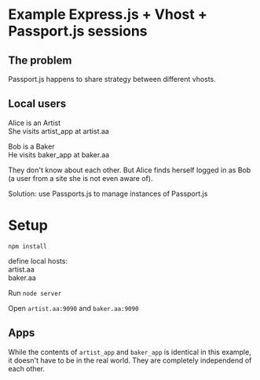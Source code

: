 # Example Express.js + Vhost + Passport.js sessions

## The problem

Passport.js happens to share strategy between different vhosts.

## Local users

Alice is an Artist  
She visits artist_app at artist.aa

Bob is a Baker  
He visits baker_app at baker.aa

They don't know about each other. But Alice finds herself logged in as Bob (a user from a site she is not even aware of).

Solution: use Passports.js to manage instances of Passport.js


# Setup

```
npm install
```

define local hosts:  
artist.aa  
baker.aa

Run `node server`

Open `artist.aa:9090` and `baker.aa:9090`


## Apps

While the contents of `artist_app` and `baker_app` is identical in this example, it doesn't have to be in the real world. They are completely independend of each other.


